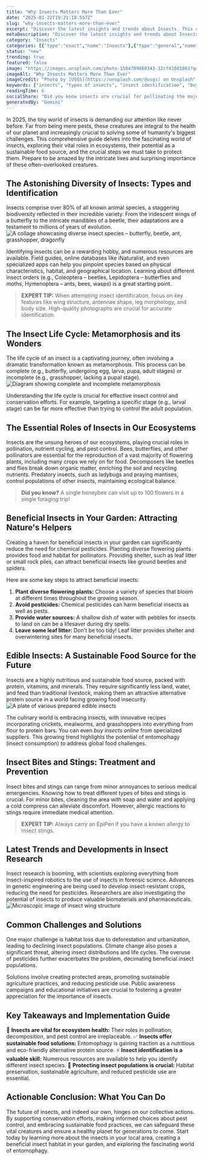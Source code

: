 ```yaml
---
title: "Why Insects Matters More Than Ever"
date: "2025-03-22T19:21:18.557Z"
slug: "why-insects-matters-more-than-ever"
excerpt: "Discover the latest insights and trends about Insects. This comprehensive guide covers everything you need to know about Insects in 2025."
metaDescription: "Discover the latest insights and trends about Insects. This comprehensive guide covers everything you need to know about Insects in 2025."
category: "Insects"
categories: [{"type":"exact","name":"Insects"},{"type":"general","name":"Biology"},{"type":"medium","name":"Entomology"},{"type":"specific","name":"Insect Physiology"},{"type":"niche","name":"Hormonal Regulation"}]
status: "new"
trending: true
featured: false
image: "https://images.unsplash.com/photo-1584709868343-32cf410d1861?q=85&w=1200&fit=max&fm=webp&auto=compress"
imageAlt: "Why Insects Matters More Than Ever"
imageCredit: "Photo by [USGS](https://unsplash.com/@usgs) on Unsplash"
keywords: ["insects", "types of insects", "insect identification", "buy insects online", "insect control", "insect bites treatment", "interesting insect facts", "insect life cycle", "beneficial insects garden", "edible insects recipes"]
readingTime: 6
socialShare: "Did you know insects are crucial for pollinating the majority of our food crops?  Their decline poses a significant threat to global food security, making their protection more important than ever."
generatedBy: "Gemini"
---
```




In 2025, the tiny world of insects is demanding our attention like never before.  Far from being mere pests, these creatures are integral to the health of our planet and increasingly crucial to solving some of humanity's biggest challenges.  This comprehensive guide delves into the fascinating world of insects, exploring their vital roles in ecosystems, their potential as a sustainable food source, and the crucial steps we must take to protect them.  Prepare to be amazed by the intricate lives and surprising importance of these often-overlooked creatures.

## The Astonishing Diversity of Insects: Types and Identification

Insects comprise over 80% of all known animal species, a staggering biodiversity reflected in their incredible variety.  From the iridescent wings of a butterfly to the intricate mandibles of a beetle, their adaptations are a testament to millions of years of evolution.  ![A collage showcasing diverse insect species – butterfly, beetle, ant, grasshopper, dragonfly](https://images.unsplash.com/photo-1588260693037-45d3add2388d?q=85&w=1200&fit=max&fm=webp&auto=compress)

Identifying insects can be a rewarding hobby, and numerous resources are available.  Field guides, online databases like iNaturalist, and even specialized apps can help you pinpoint species based on physical characteristics, habitat, and geographical location.  Learning about different insect orders (e.g., Coleoptera – beetles, Lepidoptera – butterflies and moths, Hymenoptera – ants, bees, wasps) is a great starting point.  

> **EXPERT TIP:** When attempting insect identification, focus on key features like wing structure, antennae shape, leg morphology, and body size.  High-quality photographs are crucial for accurate identification.

## The Insect Life Cycle: Metamorphosis and its Wonders

The life cycle of an insect is a captivating journey, often involving a dramatic transformation known as metamorphosis.  This process can be complete (e.g., butterfly, undergoing egg, larva, pupa, adult stages) or incomplete (e.g., grasshopper, lacking a pupal stage). ![Diagram showing complete and incomplete metamorphosis](https://images.unsplash.com/photo-1509967733342-437077d8e41a?q=85&w=1200&fit=max&fm=webp&auto=compress)

Understanding the life cycle is crucial for effective insect control and conservation efforts. For example, targeting a specific stage (e.g., larval stage) can be far more effective than trying to control the adult population.

## The Essential Roles of Insects in Our Ecosystems

Insects are the unsung heroes of our ecosystems, playing crucial roles in pollination, nutrient cycling, and pest control.  Bees, butterflies, and other pollinators are essential for the reproduction of a vast majority of flowering plants, including many crops we rely on for food.  Decomposers like beetles and flies break down organic matter, enriching the soil and recycling nutrients.  Predatory insects, such as ladybugs and praying mantises, control populations of other insects, maintaining ecological balance.

> **Did you know?** A single honeybee can visit up to 100 flowers in a single foraging trip!

## Beneficial Insects in Your Garden: Attracting Nature's Helpers

Creating a haven for beneficial insects in your garden can significantly reduce the need for chemical pesticides.  Planting diverse flowering plants provides food and habitat for pollinators.  Providing shelter, such as leaf litter or small rock piles, can attract beneficial insects like ground beetles and spiders.

Here are some key steps to attract beneficial insects:

1. **Plant diverse flowering plants:** Choose a variety of species that bloom at different times throughout the growing season.
2. **Avoid pesticides:** Chemical pesticides can harm beneficial insects as well as pests.
3. **Provide water sources:** A shallow dish of water with pebbles for insects to land on can be a lifesaver during dry spells.
4. **Leave some leaf litter:**  Don't be too tidy!  Leaf litter provides shelter and overwintering sites for many beneficial insects.

## Edible Insects: A Sustainable Food Source for the Future

Insects are a highly nutritious and sustainable food source, packed with protein, vitamins, and minerals.  They require significantly less land, water, and feed than traditional livestock, making them an attractive alternative protein source in a world facing growing food insecurity.  ![A plate of various prepared edible insects](https://images.unsplash.com/photo-1584709868343-32cf410d1861?q=85&w=1200&fit=max&fm=webp&auto=compress)

The culinary world is embracing insects, with innovative recipes incorporating crickets, mealworms, and grasshoppers into everything from flour to protein bars.  You can even  *buy insects online* from specialized suppliers.  This growing trend highlights the potential of entomophagy (insect consumption) to address global food challenges.

##  Insect Bites and Stings: Treatment and Prevention

Insect bites and stings can range from minor annoyances to serious medical emergencies.  Knowing how to treat different types of bites and stings is crucial.  For minor bites, cleaning the area with soap and water and applying a cold compress can alleviate discomfort.  However, allergic reactions to stings require immediate medical attention.

> **EXPERT TIP:** Always carry an EpiPen if you have a known allergy to insect stings.

## Latest Trends and Developments in Insect Research

Insect research is booming, with scientists exploring everything from insect-inspired robotics to the use of insects in forensic science.  Advances in genetic engineering are being used to develop insect-resistant crops, reducing the need for pesticides.  Researchers are also investigating the potential of insects to produce valuable biomaterials and pharmaceuticals. ![Microscopic image of insect wing structure](https://images.unsplash.com/photo-1596244450849-5e2b02a34486?q=85&w=1200&fit=max&fm=webp&auto=compress)

## Common Challenges and Solutions

One major challenge is habitat loss due to deforestation and urbanization, leading to declining insect populations.  Climate change also poses a significant threat, altering insect distributions and life cycles.  The overuse of pesticides further exacerbates the problem, decimating beneficial insect populations.

Solutions involve creating protected areas, promoting sustainable agriculture practices, and reducing pesticide use.  Public awareness campaigns and educational initiatives are crucial to fostering a greater appreciation for the importance of insects.

## Key Takeaways and Implementation Guide

🔑 **Insects are vital for ecosystem health:** Their roles in pollination, decomposition, and pest control are irreplaceable.
✅ **Insects offer sustainable food solutions:**  Entomophagy is gaining traction as a nutritious and eco-friendly alternative protein source.
⚡ **Insect identification is a valuable skill:**  Numerous resources are available to help you identify different insect species.
🐛 **Protecting insect populations is crucial:** Habitat preservation, sustainable agriculture, and reduced pesticide use are essential.

## Actionable Conclusion:  What You Can Do

The future of insects, and indeed our own, hinges on our collective actions.  By supporting conservation efforts, making informed choices about pest control, and embracing sustainable food practices, we can safeguard these vital creatures and ensure a healthy planet for generations to come.  Start today by learning more about the insects in your local area, creating a beneficial insect habitat in your garden, and exploring the fascinating world of entomophagy.

